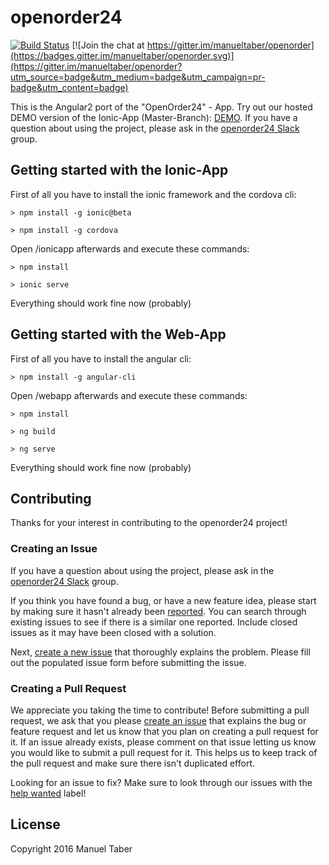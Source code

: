 # openorder24

[![Build Status](https://travis-ci.org/manueltaber/openorder24.svg?branch=master)](https://travis-ci.org/manueltaber/openorder24) [![Join the chat at https://gitter.im/manueltaber/openorder](https://badges.gitter.im/manueltaber/openorder.svg)](https://gitter.im/manueltaber/openorder?utm_source=badge&utm_medium=badge&utm_campaign=pr-badge&utm_content=badge)

This is the Angular2 port of the "OpenOrder24" - App. Try out our hosted DEMO version of the Ionic-App (Master-Branch): [DEMO](https://project-5410628368334979052.firebaseapp.com/). If you have a question about using the project, please ask in the [openorder24 Slack](https://openorder24.slack.com) group.

## Getting started with the Ionic-App

First of all you have to install the ionic framework and the cordova cli:
````
> npm install -g ionic@beta
````
````
> npm install -g cordova
````
Open /ionicapp afterwards and execute these commands:

````
> npm install
````
````
> ionic serve
````

Everything should work fine now (probably)

## Getting started with the Web-App

First of all you have to install the angular cli:
````
> npm install -g angular-cli
````
Open /webapp afterwards and execute these commands:

````
> npm install
````
````
> ng build
````
````
> ng serve
````

Everything should work fine now (probably)

## Contributing

Thanks for your interest in contributing to the openorder24 project!

### Creating an Issue

If you have a question about using the project, please ask in the [openorder24 Slack](https://openorder24.slack.com) group.

If you think you have found a bug, or have a new feature idea, please start by making sure it hasn't already been [reported](https://github.com/manueltaber/openorder24/issues). You can search through existing issues to see if there is a similar one reported. Include closed issues as it may have been closed with a solution.

Next, [create a new issue](https://github.com/manueltaber/openorder24/issues/new) that thoroughly explains the problem. Please fill out the populated issue form before submitting the issue.


### Creating a Pull Request

We appreciate you taking the time to contribute! Before submitting a pull request, we ask that you please [create an issue](#creating-an-issue) that explains the bug or feature request and let us know that you plan on creating a pull request for it. If an issue already exists, please comment on that issue letting us know you would like to submit a pull request for it. This helps us to keep track of the pull request and make sure there isn't duplicated effort.

Looking for an issue to fix? Make sure to look through our issues with the [help wanted](https://github.com/manueltaber/openorder24/issues?q=is%3Aopen+is%3Aissue+label%3A%22help+wanted%22) label!

## License

Copyright 2016 Manuel Taber
